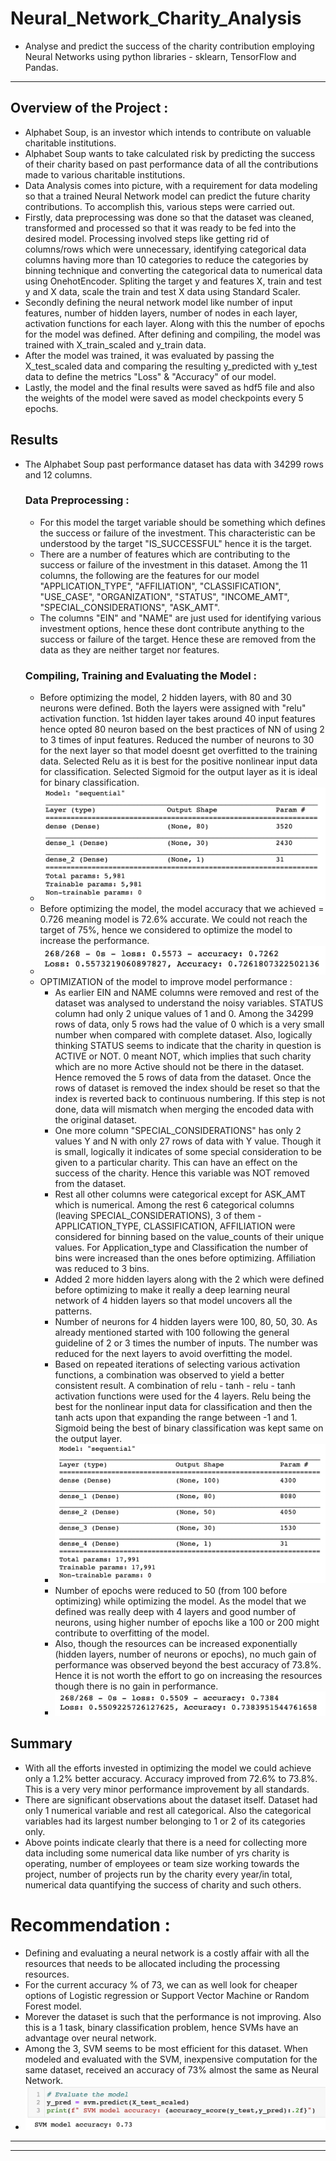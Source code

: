 # **Neural_Network_Charity_Analysis**
- Analyse and predict the success of the charity contribution employing Neural Networks using python libraries - sklearn, TensorFlow and Pandas.
---
## Overview of the Project :
- Alphabet Soup, is an investor which intends to  contribute on valuable charitable institutions. 
- Alphabet Soup wants to take calculated risk by predicting the success of their charity based on past performance data of all the contributions made to various charitable institutions.
- Data Analysis comes into picture, with a requirement for data modeling so that a trained Neural Network model can predict the future charity contributions. To accomplish this, various steps were carried out. 
- Firstly, data preprocessing was done so that the dataset was cleaned, transformed and processed so that it was ready to be fed into the desired model. Processing involved steps like getting rid of columns/rows which were unnecessary, identifying categorical data columns having more than 10 categories to reduce the categories by binning technique and converting the categorical data to numerical data using OnehotEncoder. Spliting the target y and features X, train and test y and X data, scale the train and test X data using Standard Scaler.
- Secondly defining the neural network model like number of input features, number of hidden layers, number of nodes in each layer, activation functions for each layer. Along with this the number of epochs for the model was defined. After defining and compiling, the model was trained with X_train_scaled and y_train data.
- After the model was trained, it was evaluated by passing the X_test_scaled data and comparing the resulting y_predicted with y_test data to define the metrics "Loss" & "Accuracy" of our model.
- Lastly, the model and the final results were saved as hdf5 file and also the weights of the model were saved as model checkpoints every 5 epochs. 
## **Results**
- The Alphabet Soup past performance dataset has data with 34299 rows and 12 columns.
    ### Data Preprocessing :
    - For this model the target variable should be something which defines the success or failure of the investment. This characteristic can be understood by the target "IS_SUCCESSFUL" hence it is the target. 
    - There are a number of features which are contributing to the success or failure of the investment in this dataset. Among the 11 columns, the following are the features for our model "APPLICATION_TYPE", "AFFILIATION", "CLASSIFICATION", "USE_CASE", "ORGANIZATION", "STATUS", "INCOME_AMT", "SPECIAL_CONSIDERATIONS", "ASK_AMT".
    - The columns "EIN" and "NAME" are just used for identifying various investment options, hence these dont contribute anything to the success or failure of the target. Hence these are removed from the data as they are neither target nor features.
    ### Compiling, Training and Evaluating the Model :
    - Before optimizing the model, 2 hidden layers, with 80 and 30 neurons were defined. Both the layers were assigned with "relu" activation function. 1st hidden layer takes around 40 input features hence opted 80 neuron based on the best practices of NN of using 2 to 3 times of input features. Reduced the number of neurons to 30 for the next layer so that model doesnt get overfitted to the training data. Selected Relu as it is best for the positive nonlinear input data for classification. Selected Sigmoid for the output layer as it is ideal for binary classification. 
    - <img src = "Resources/NN_ModelSummary.png"></img>
    - Before optimizing the model, the model accuracy that we achieved = 0.726 meaning model is 72.6% accurate. We could not reach the target of 75%, hence we considered to optimize the model to increase the performance.
    - <img src = "Resources/NN_Accuracy.png"></img>
    -  OPTIMIZATION of the model to improve model performance :
        - As earlier EIN and NAME columns were removed and rest of the dataset was analysed to understand the noisy variables. STATUS column had only 2 unique values of 1 and 0. Among the 34299 rows of data, only 5 rows had the value of 0 which is a very small number when compared with complete dataset. Also, logically thinking STATUS seems to indicate that the charity in question is ACTIVE or NOT. 0 meant NOT, which implies that such charity which are no more Active should not be there in the dataset. Hence removed the 5 rows of data from the dataset. Once the rows of dataset is removed the index should be reset so that the index is reverted back to continuous numbering. If this step is not done, data will mismatch when merging the encoded data with the original dataset. 
        - One more column "SPECIAL_CONSIDERATIONS" has only 2 values Y and N with only 27 rows of data with Y value. Though it is small, logically it indicates of some special consideration to be given to a particular charity. This can have an effect on the success of the charity. Hence this variable was NOT removed from the dataset. 
        - Rest all other columns were categorical except for ASK_AMT which is numerical. Among the rest 6 categorical columns (leaving SPECIAL_CONSIDERATIONS), 3 of them - APPLICATION_TYPE, CLASSIFICATION, AFFILIATION were considered for binning based on the value_counts of their unique values. For Application_type and Classification the number of bins were increased than the ones before optimizing. Affiliation was reduced to 3 bins.  
        - Added 2 more hidden layers along with the 2 which were defined before optimizing to make it really a deep learning neural network of 4 hidden layers so that model uncovers all the patterns.
        - Number of neurons for 4 hidden layers were 100, 80, 50, 30. As already mentioned started with 100 following the general guideline of 2 or 3 times the number of inputs. The number was reduced for the next layers to avoid overfitting the model.
        - Based on repeated iterations of selecting various activation functions, a combination was observed to yield a better consistent result. A combination of relu - tanh - relu - tanh activation functions were used for the 4 layers. Relu being the best for the nonlinear input data for classification and then the tanh acts upon that expanding the range between -1 and 1. Sigmoid being the best of binary classification was kept same on the output layer.
        - <img src = "Resources/OptimizedModelSummary.png"></img>
        - Number of epochs were reduced to 50 (from 100 before optimizing) while optimizing the model. As the model that we defined was really deep with 4 layers and good number of neurons, using higher number of epochs like a 100 or 200 might contribute to overfitting of the model. 
        - Also, though the resources can be increased exponentially (hidden layers, number of neurons or epochs), no much gain of performance was observed beyond the best accuracy of 73.8%. Hence it is not worth the effort to go on increasing the resources though there is no gain in performance.
        - <img src = "Resources/Optimized_Accuracy.png"></img>
## **Summary**
- With all the efforts invested in optimizing the model we could achieve only a 1.2% better accuracy. Accuracy improved from 72.6% to 73.8%. This is a very very minor performance improvement by all standards.
- There are significant observations about the dataset itself. Dataset had only 1 numerical variable and rest all categorical. Also the categorical variables had its largest number belonging to 1 or 2 of its categories only.
- Above points indicate clearly that there is a need for collecting more data including some numerical data like number of yrs charity is operating, number of employees or team size working towards the project, number of projects run by the charity every year/in total, numerical data quantifying the success of charity and such others.
# Recommendation :
- Defining and evaluating a neural network is a costly affair with all the resources that needs to be allocated including the processing resources.
- For the current accuracy % of 73, we can as well look for cheaper options of Logistic regression or Support Vector Machine or Random Forest model. 
- Morever the dataset is such that the performance is not improving. Also this is a 1 task, binary classification problem, hence SVMs have an advantage over neural network. 
- Among the 3, SVM seems to be most efficient for this dataset.  When modeled and evaluated with the SVM, inexpensive computation for the same dataset, received an accuracy of 73% almost the same as Neural Network. 
- <img src = "Resources/SVM_Accuracy.png"></img>
---
---